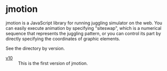 # jmotion

jmotion is a JavaScript library for running juggling simulator on the web.
You can easily execute animation by specifying "siteswap", which is a numerical sequence that represents the juggling pattern, or you can control its part by directly specifying the coordinates of graphic elements.

See the directory by version.

<dl>
  <dt><a href="https://github.com/7131/jmotion/tree/main/v10">v10</a></dt>
    <dd>This is the first version of jmotion.</dd>
</dl>

